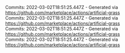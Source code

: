 Commits: 2022-03-02T18:51:25.447Z - Generated via https://github.com/marketplace/actions/artificial-grass
<br>
Commits: 2022-03-02T18:51:25.447Z - Generated via https://github.com/marketplace/actions/artificial-grass
<br>
Commits: 2022-03-02T18:51:25.447Z - Generated via https://github.com/marketplace/actions/artificial-grass
<br>
Commits: 2022-03-02T18:51:25.447Z - Generated via https://github.com/marketplace/actions/artificial-grass
<br>

